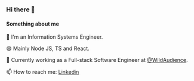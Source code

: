 ### Hi there 👋

<!--
**franco-fiorotto/franco-fiorotto** is a ✨ _special_ ✨ repository because its `README.md` (this file) appears on your GitHub profile.

Here are some ideas to get you started:

- 🔭 I’m currently working on ...
- 🌱 I’m currently learning ...
- 👯 I’m looking to collaborate on ...
- 🤔 I’m looking for help with ...
- 💬 Ask me about ...
- 📫 How to reach me: ...
- 😄 Pronouns: ...
- ⚡ Fun fact: ...
-->

#### Something about me
🌱 I'm an Information Systems Engineer. 

😄 Mainly Node JS, TS and React.

🔭 Currently working as a Full-stack Software Engineer at [@WildAudience](https://wildaudience.com/).

📫 How to reach me: [Linkedin](https://www.linkedin.com/in/franco-fiorotto-7aa660159/)


